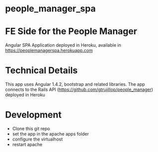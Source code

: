 # people_manager_spa

FE Side for the People Manager
================================

Angular SPA Application deployed in Heroku, available in https://peoplemanagerspa.herokuapp.com

Technical Details
=====================

This app uses Angular 1.4.2, bootstrap and related libraries.
The app connects to the Rails API (https://github.com/gtrujillop/people_manager) deployed in Heroku

Development
=====================
- Clone this git repo
- set the app in the apache apps folder
- configure the virtualhost
- restart apache

